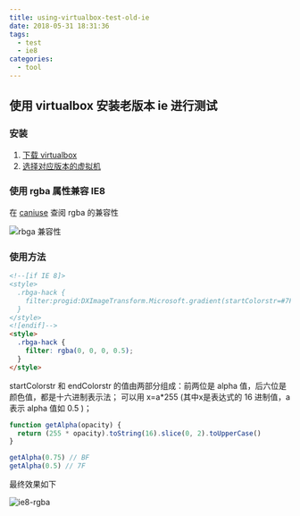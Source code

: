 ```yaml
---
title: using-virtualbox-test-old-ie
date: 2018-05-31 18:31:36
tags:
  - test
  - ie8
categories:
  - tool
---
```


## 使用 virtualbox 安装老版本 ie 进行测试

### 安装

1. [下载 virtualbox](https://www.virtualbox.org/wiki/Downloads)
2. [选择对应版本的虚拟机](https://developer.microsoft.com/en-us/microsoft-edge/tools/vms/)

### 使用 rgba 属性兼容 IE8

在 [caniuse](https://caniuse.com/#search=rgba) 查阅 rgba 的兼容性

![rbga 兼容性](http://img.jogiter.cn/rgba.png)

### 使用方法

```html
<!--[if IE 8]>
<style>
  .rbga-hack {
    filter:progid:DXImageTransform.Microsoft.gradient(startColorstr=#7F000000,endColorstr=#7F000000);
  }
</style>
<![endif]-->
<style>
  .rbga-hack {
    filter: rgba(0, 0, 0, 0.5);
  }
</style>
```

startColorstr 和 endColorstr 的值由两部分组成：前两位是 alpha 值，后六位是颜色值，都是十六进制表示法；
可以用 x=a*255 (其中x是表达式的 16 进制值，a 表示 alpha 值如 0.5 )；

```js
function getAlpha(opacity) {
  return (255 * opacity).toString(16).slice(0, 2).toUpperCase()
}

getAlpha(0.75) // BF
getAlpha(0.5) // 7F
```

最终效果如下

![ie8-rgba](http://img.jogiter.cn/ie8-rgba.png)
